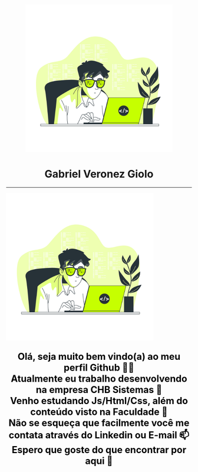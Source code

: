 <head>
  <div style="background-image: src="https://github.com/gveronezg/gveronezg/blob/main/dev.jpg"; alt="gveronezg"; background-size: cover; padding: 01px;">
  <p align="center">
    <img width="400em" src="https://github.com/gveronezg/gveronezg/blob/main/dev.jpg" alt="gveronezg"/>
  </p> 
  
</div>
  <h1 style="text-align: center;" align="center">Gabriel Veronez Giolo</h1>
  <hr>
</head>
<body>
  <img width="400em" src="https://github.com/gveronezg/gveronezg/blob/main/dev.jpg" alt="gveronezg"/>
  <div style="background-image: url('dev.jpg'); background-size: cover; padding: 1px;">
    <p style="text-align: center; font-size: 25px; color: black;"><strong>Olá, seja muito bem vindo(a) ao meu perfil Github 👋😄 </br>Atualmente eu trabalho desenvolvendo na empresa CHB Sistemas 💼</br>Venho estudando Js/Html/Css, além do conteúdo visto na Faculdade 📖</br>Não se esqueça que facilmente você me contata através do Linkedin ou E-mail 📫</br>Espero que goste do que encontrar por aqui 🫶</br></strong>
  <!-- 
  <img src="dev.jpg" alt="Seu Avatar" style="width: 400px; height: 400px;" />
  <img src="dev.jpg" alt="Seu Avatar" style="width: 400px; height: 400px;" />
    <ul style="text-align: center; font-size: 18px;">
      <li><a href="#Link1">Link 1</a></li>
      <li><a href="#Link2">Link 2</a></li>
      <li><a href="#Link3">Link 3</a></li>
    </ul>
    -->
  </div>
</body>
